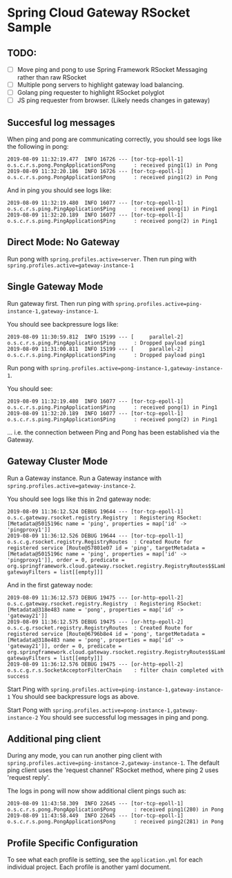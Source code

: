 # Spring Cloud Gateway RSocket Sample

## TODO:

- [ ] Move ping and pong to use Spring Framework RSocket Messaging rather than raw RSocket
- [ ] Multiple pong servers to highlight gateway load balancing.
- [ ] Golang ping requester to highlight RSocket polyglot
- [ ] JS ping requester from browser. (Likely needs changes in gateway)

## Succesful log messages

When ping and pong are communicating correctly, you should see logs like the following in pong:
```
2019-08-09 11:32:19.477  INFO 16726 --- [tor-tcp-epoll-1] o.s.c.r.s.pong.PongApplication$Pong      : received ping1(1) in Pong
2019-08-09 11:32:20.186  INFO 16726 --- [tor-tcp-epoll-1] o.s.c.r.s.pong.PongApplication$Pong      : received ping1(2) in Pong
```

And in ping you should see logs like:
```
2019-08-09 11:32:19.480  INFO 16077 --- [tor-tcp-epoll-1] o.s.c.r.s.ping.PingApplication$Ping      : received pong(1) in Ping1
2019-08-09 11:32:20.189  INFO 16077 --- [tor-tcp-epoll-1] o.s.c.r.s.ping.PingApplication$Ping      : received pong(2) in Ping1
```

## Direct Mode: No Gateway

Run pong with `spring.profiles.active=server`. 
Then run ping with `spring.profiles.active=gateway-instance-1`

## Single Gateway Mode

Run gateway first. 
Then run ping with `spring.profiles.active=ping-instance-1,gateway-instance-1`.

You should see backpressure logs like:
```
2019-08-09 11:30:59.812  INFO 15199 --- [     parallel-2] o.s.c.r.s.ping.PingApplication$Ping      : Dropped payload ping1
2019-08-09 11:31:00.811  INFO 15199 --- [     parallel-2] o.s.c.r.s.ping.PingApplication$Ping      : Dropped payload ping1
```

Run pong with `spring.profiles.active=pong-instance-1,gateway-instance-1`.

You should see:

```
2019-08-09 11:32:19.480  INFO 16077 --- [tor-tcp-epoll-1] o.s.c.r.s.ping.PingApplication$Ping      : received pong(1) in Ping1
2019-08-09 11:32:20.189  INFO 16077 --- [tor-tcp-epoll-1] o.s.c.r.s.ping.PingApplication$Ping      : received pong(2) in Ping1
```

... i.e. the connection between Ping and Pong has been established via the Gateway.

## Gateway Cluster Mode

Run a Gateway instance.
Run a Gateway instance with `spring.profiles.active=gateway-instance-2`.

You should see logs like this in 2nd gateway node:
```
2019-08-09 11:36:12.524 DEBUG 19644 --- [tor-tcp-epoll-1] o.s.c.gateway.rsocket.registry.Registry  : Registering RSocket: [Metadata@5015196c name = 'ping', properties = map['id' -> 'pingproxy1']]
2019-08-09 11:36:12.526 DEBUG 19644 --- [tor-tcp-epoll-1] o.s.c.g.rsocket.registry.RegistryRoutes  : Created Route for registered service [Route@57801e07 id = 'ping', targetMetadata = [Metadata@5015196c name = 'ping', properties = map['id' -> 'pingproxy1']], order = 0, predicate = org.springframework.cloud.gateway.rsocket.registry.RegistryRoutes$$Lambda$536/302508515@57d6f132, gatewayFilters = list[[empty]]]
```

And in the first gateway node:
```
2019-08-09 11:36:12.573 DEBUG 19475 --- [or-http-epoll-2] o.s.c.gateway.rsocket.registry.Registry  : Registering RSocket: [Metadata@318e483 name = 'pong', properties = map['id' -> 'gateway21']]
2019-08-09 11:36:12.575 DEBUG 19475 --- [or-http-epoll-2] o.s.c.g.rsocket.registry.RegistryRoutes  : Created Route for registered service [Route@6796b8e4 id = 'pong', targetMetadata = [Metadata@318e483 name = 'pong', properties = map['id' -> 'gateway21']], order = 0, predicate = org.springframework.cloud.gateway.rsocket.registry.RegistryRoutes$$Lambda$523/976465559@11bf03ce, gatewayFilters = list[[empty]]]
2019-08-09 11:36:12.576 DEBUG 19475 --- [or-http-epoll-2] o.s.c.g.r.s.SocketAcceptorFilterChain    : filter chain completed with success
```

Start Ping with `spring.profiles.active=ping-instance-1,gateway-instance-1`
You should see backpressure logs as above.

Start Pong with `spring.profiles.active=pong-instance-1,gateway-instance-2`
You should see successful log messages in ping and pong.

## Additional ping client

During any mode, you can run another ping client with `spring.profiles.active=ping-instance-2,gateway-instance-1`. 
The default ping client uses the 'request channel' RSocket method, where ping 2 uses 'request reply'.

The logs in pong will now show additional client pings such as:
```
2019-08-09 11:43:58.309  INFO 22645 --- [tor-tcp-epoll-1] o.s.c.r.s.pong.PongApplication$Pong      : received ping1(280) in Pong
2019-08-09 11:43:58.449  INFO 22645 --- [tor-tcp-epoll-1] o.s.c.r.s.pong.PongApplication$Pong      : received ping2(281) in Pong
```

## Profile Specific Configuration

To see what each profile is setting, see the `application.yml` for each individual project. Each profile is another yaml document.